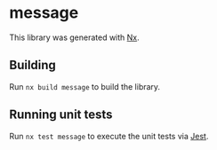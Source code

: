 # message

This library was generated with [Nx](https://nx.dev).

## Building

Run `nx build message` to build the library.

## Running unit tests

Run `nx test message` to execute the unit tests via [Jest](https://jestjs.io).
